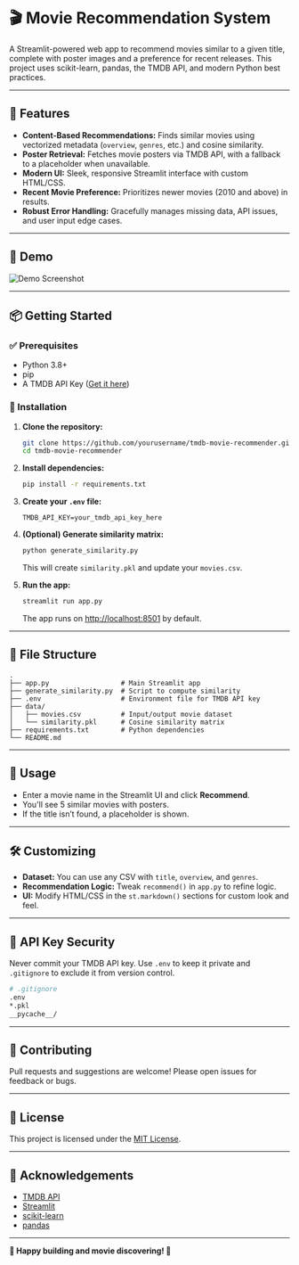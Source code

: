 # 🎬 Movie Recommendation System

A Streamlit-powered web app to recommend movies similar to a given title, complete with poster images and a preference for recent releases. This project uses scikit-learn, pandas, the TMDB API, and modern Python best practices.

---

## 🚀 Features

* **Content-Based Recommendations:** Finds similar movies using vectorized metadata (`overview`, `genres`, etc.) and cosine similarity.
* **Poster Retrieval:** Fetches movie posters via TMDB API, with a fallback to a placeholder when unavailable.
* **Modern UI:** Sleek, responsive Streamlit interface with custom HTML/CSS.
* **Recent Movie Preference:** Prioritizes newer movies (2010 and above) in results.
* **Robust Error Handling:** Gracefully manages missing data, API issues, and user input edge cases.

---

## 📸 Demo

![Demo Screenshot](https://via.placeholder.com/800x400?text=TMDB+Movie+Recommender)

---

## 📦 Getting Started

### ✅ Prerequisites

* Python 3.8+
* pip
* A TMDB API Key ([Get it here](https://www.themoviedb.org/documentation/api))

### 🔧 Installation

1. **Clone the repository:**

   ```bash
   git clone https://github.com/yourusername/tmdb-movie-recommender.git
   cd tmdb-movie-recommender
   ```

2. **Install dependencies:**

   ```bash
   pip install -r requirements.txt
   ```

3. **Create your `.env` file:**

   ```env
   TMDB_API_KEY=your_tmdb_api_key_here
   ```

4. **(Optional) Generate similarity matrix:**

   ```bash
   python generate_similarity.py
   ```

   This will create `similarity.pkl` and update your `movies.csv`.

5. **Run the app:**

   ```bash
   streamlit run app.py
   ```

   The app runs on [http://localhost:8501](http://localhost:8501) by default.

---

## 📁 File Structure

```
.
├── app.py                  # Main Streamlit app
├── generate_similarity.py  # Script to compute similarity
├── .env                    # Environment file for TMDB API key
├── data/
│   ├── movies.csv          # Input/output movie dataset
│   └── similarity.pkl      # Cosine similarity matrix
├── requirements.txt        # Python dependencies
└── README.md
```

---

## 🧠 Usage

* Enter a movie name in the Streamlit UI and click **Recommend**.
* You'll see 5 similar movies with posters.
* If the title isn’t found, a placeholder is shown.

---

## 🛠 Customizing

* **Dataset:** You can use any CSV with `title`, `overview`, and `genres`.
* **Recommendation Logic:** Tweak `recommend()` in `app.py` to refine logic.
* **UI:** Modify HTML/CSS in the `st.markdown()` sections for custom look and feel.

---

## 🔐 API Key Security

Never commit your TMDB API key. Use `.env` to keep it private and `.gitignore` to exclude it from version control.

```bash
# .gitignore
.env
*.pkl
__pycache__/
```

---

## 🤝 Contributing

Pull requests and suggestions are welcome! Please open issues for feedback or bugs.

---

## 📄 License

This project is licensed under the [MIT License](LICENSE).

---

## 🙏 Acknowledgements

* [TMDB API](https://www.themoviedb.org/documentation/api)
* [Streamlit](https://streamlit.io/)
* [scikit-learn](https://scikit-learn.org/)
* [pandas](https://pandas.pydata.org/)

---

**🎉 Happy building and movie discovering! 🍿**
